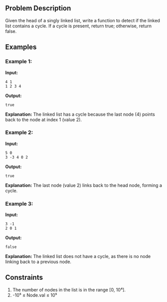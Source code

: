 ## Problem Description

Given the head of a singly linked list, write a function to detect if the linked list contains a cycle. If a cycle is present, return true; otherwise, return false.

## Examples

### Example 1:

**Input:**
```
4 1
1 2 3 4
```

**Output:**
```
true
```

**Explanation:**
The linked list has a cycle because the last node (4) points back to the node at index 1 (value 2).

### Example 2:

**Input:**
```
5 0
3 -3 4 0 2
```

**Output:**
```
true
```

**Explanation:**
The last node (value 2) links back to the head node, forming a cycle.

### Example 3:

**Input:**
```
3 -1
2 0 1
```

**Output:**
```
false
```

**Explanation:**
The linked list does not have a cycle, as there is no node linking back to a previous node.

## Constraints

1. The number of nodes in the list is in the range [0, 10⁴].
2. -10⁵ ≤ Node.val ≤ 10⁵